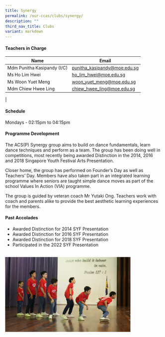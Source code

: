 ```yaml
---
title: Synergy
permalink: /our-ccas/clubs/synergy/
description: ""
third_nav_title: Clubs
variant: markdown
---
```

#### **Teachers in Charge**

 | Name | Email |
 | -------- | -------- |
|Mdm Punitha Kasipandy (I/C)|[punitha_kasipandy@moe.edu.sg](mailto:punitha_kasipandy@moe.edu.sg)|
|Ms Ho Lim Hwei |[ho_lim_hwei@moe.edu.sg](mailto:ho_lim_hwei@moe.edu.sg)|
|Ms Woon Yuet Meng |[woon_yuet_meng@moe.edu.sg](mailto:woon_yuet_meng@moe.edu.sg)|
|Mdm Chiew Hwee Ling|[chiew_hwee_ling@moe.edu.sg](mailto:ho_lim_hwei@moe.edu.sg)|
|

#### **Schedule**

Mondays - 02:15pm to 04:15pm

#### **Programme Development**

The ACS(P) Synergy group aims to build on dance fundamentals, learn dance techniques and perform as a team. The group has been doing well in competitions, most recently being awarded Distinction in the 2014, 2016 and 2018 Singapore Youth Festival Arts Presentation.

Closer home, the group has performed on Founder’s Day as well as Teachers’ Day. Members have also taken part in an integrated learning programme where seniors are taught simple dance moves as part of the school Values In Action (VIA) programme.

The group is guided by veteran coach Mr Yutaki Ong. Teachers work with coach and parents alike to provide the best aesthetic learning experiences for the members.

#### **Past Accolades**

* Awarded Distinction for 2014 SYF Presentation
* Awarded Distinction for 2016 SYF Presentation&nbsp;
* Awarded Distinction for 2018 SYF Presentation
* Participated in the 2022 SYF Presentation



<br>
<img src="/images/synergy4.JPG" style="width:80%" align="center">


<br>
<br>